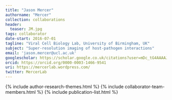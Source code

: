 ```yaml
---
title: "Jason Mercer"
authorname: "Mercer"
collection: collaborations
header:
  teaser: JM.jpg
tags: collaborator
date-start: 2016-07-01
tagline: "Viral Cell Biology Lab, University of Birmingham, UK"
subject: "Super-resolution imaging of host-pathogen interactions"
email: 'jason.mercer@ucl.ac.uk'
googlescholar: https://scholar.google.co.uk/citations?user=mDc_tG4AAAAJ&hl=en
orcid: https://orcid.org/0000-0003-1466-9541
uri: https://mercerlab.wordpress.com/
twitter: MercerLab
---
```

<p align= "justify">

{% include author-research-themes.html %}
{% include collaborator-team-members.html %}
{% include publication-list.html %}
